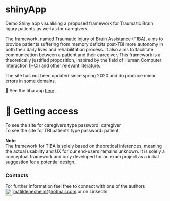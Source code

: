 # shinyApp 
Demo Shiny app visualising a proposed framework for Traumatic Brain Injury patients as well as for caregivers. 

The framework, named Traumatic Injury of Brain Assistance (TIBA), aims to provide patients suffering from memory deficits post-TBI more autonomy in both their daily lives and rehabilitation process. It also aims to facilitate communication between a patient and their caregiver. This framework is a theoretically justified proposition, inspired by the field of Human Computer Interaction (HCI) and other relevant literature.

The site has not been updated since spring 2020 and do produce minor errors in some domains.  

🧠 See the tiba app [here](https://matildenesheim.shinyapps.io/TIBA/)


# 🔑 Getting access
To see the site for caregivers type password: caregiver<br>
To see the site for TBI patients type password: patient


**Note** <br>
The framework for TIBA is solely based on theoretical inferences, meaning the actual usability and UX for our end-users remains unknown. It is solely a conceptual framework and only developed for an exam project as a initial suggestion for a potential design. 

### Contacts 
For further information feel free to connect with one of the authors [matildenesheim@hotmail.com](mailto:matildenesheim@hotmail.com?subject=[GitHub]%20TIBA) or on LinkedIn:
[<img align="left" alt="matildenesheim | LinkedIn" width="22px" src="https://cdn.jsdelivr.net/npm/simple-icons@v3/icons/linkedin.svg" />][linkedin]

<br />

</details>

[linkedin]: https://www.linkedin.com/in/matildenesheim
